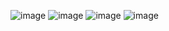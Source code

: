 ![image](https://github.com/DazyLude/meta-cert-capstone/assets/36658009/f1d703dd-8fd4-4fa7-98ec-6fd39efdbcb0)
![image](https://github.com/DazyLude/meta-cert-capstone/assets/36658009/1f38c309-a525-4b6a-8e23-a07218d0057f)
![image](https://github.com/DazyLude/meta-cert-capstone/assets/36658009/54f5f0cd-7be6-4bbc-b5eb-17d120d317fd)
![image](https://github.com/DazyLude/meta-cert-capstone/assets/36658009/d38e10a6-68da-4c45-b97b-c369dc9332ce)
